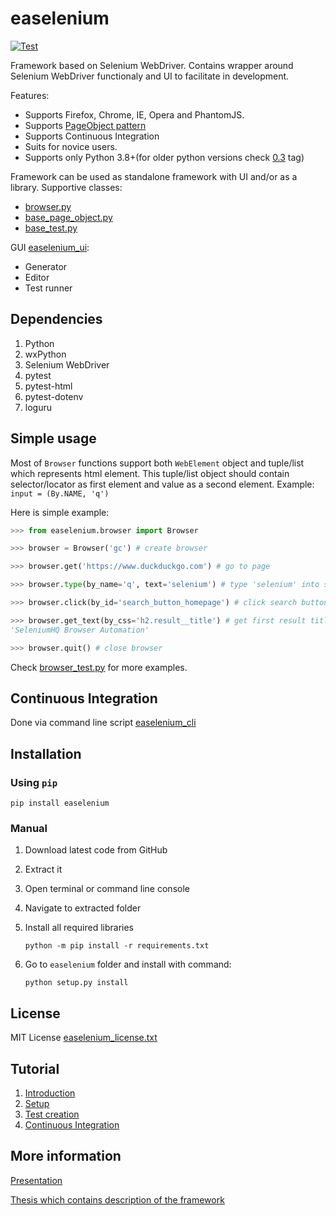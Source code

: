 # easelenium

[![Test](https://github.com/kirillstrelkov/easelenium/actions/workflows/test.yml/badge.svg?branch=master&event=push)](https://github.com/kirillstrelkov/easelenium/actions/workflows/test.yml)

Framework based on Selenium WebDriver. Contains wrapper around Selenium WebDriver functionaly and UI to facilitate in development.

Features:

- Supports Firefox, Chrome, IE, Opera and PhantomJS.
- Supports [PageObject pattern](https://code.google.com/p/selenium/wiki/PageObjects)
- Supports Continuous Integration
- Suits for novice users.
- Supports only Python 3.8+(for older python versions check [0.3](https://github.com/kirillstrelkov/easelenium/releases/tag/0.3) tag)

Framework can be used as standalone framework with UI and/or as a library.
Supportive classes:

- [browser.py](/easelenium/browser.py)
- [base_page_object.py](/easelenium/base_page_object.py)
- [base_test.py](/easelenium/base_test.py)

GUI [easelenium_ui](/easelenium/scripts/easelenium_ui.py):

- Generator
- Editor
- Test runner

## Dependencies

1. Python
2. wxPython
3. Selenium WebDriver
4. pytest
5. pytest-html
6. pytest-dotenv
7. loguru

## Simple usage

Most of `Browser` functions support both `WebElement` object and tuple/list which represents html element. This tuple/list object should contain selector/locator as first element and value as a second element. Example: `input = (By.NAME, 'q')`

Here is simple example:

```python
>>> from easelenium.browser import Browser

>>> browser = Browser('gc') # create browser

>>> browser.get('https://www.duckduckgo.com') # go to page

>>> browser.type(by_name='q', text='selenium') # type 'selenium' into search field

>>> browser.click(by_id='search_button_homepage') # click search button

>>> browser.get_text(by_css='h2.result__title') # get first result title
'SeleniumHQ Browser Automation'

>>> browser.quit() # close browser
```

Check [browser_test.py](/easelenium/test/browser_test.py) for more examples.

## Continuous Integration

Done via command line script [easelenium_cli](/easelenium/scripts/easelenium_cli.py)

## Installation

### Using `pip`

```shell
pip install easelenium
```

### Manual

1. Download latest code from GitHub
2. Extract it
3. Open terminal or command line console
4. Navigate to extracted folder
5. Install all required libraries

   ```shell
   python -m pip install -r requirements.txt
   ```

6. Go to `easelenium` folder and install with command:

   ```shell
   python setup.py install
   ```

## License

MIT License [easelenium_license.txt](/easelenium/licenses/easelenium_license.txt)

## Tutorial

1. [Introduction](https://kirillstrelkov.blogspot.de/2016/03/test-automation-with-selenium-webdriver.html)
2. [Setup](https://kirillstrelkov.blogspot.de/2016/03/test-automation-with-selenium-webdriver_28.html)
3. [Test creation](https://kirillstrelkov.blogspot.de/2016/03/test-automation-tutorial-with-selenium.html)
4. [Continuous Integration](https://kirillstrelkov.blogspot.com/2018/04/test-automation-tutorial-with-selenium.html)

## More information

[Presentation](https://www.dropbox.com/s/4y877giru9qwx3b/present_Kirill_Strelkov.pdf?dl=0)

[Thesis which contains description of the framework](https://www.dropbox.com/s/l65o69wvzjf1bue/Kirill_Strelkov_073639_BAK.pdf?dl=0)
